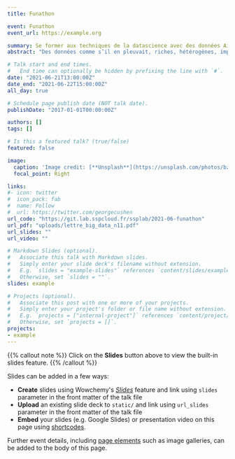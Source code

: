 ```yaml
---
title: Funathon

event: Funathon
event_url: https://example.org

summary: Se former aux techniques de la datascience avec des données AirBnb
abstract: "Des données comme s’il en pleuvait, riches, hétérogènes, imparfaites, prêtes à dévoiler leurs mystères. Des méthodes. Des langages. Des codes source. Des packages. Des mots qui claquent : datascience, dataviz, machine learning. Et, face à cela, des femmes et des hommes, statisticiens publics de leur état, prêts à gravir des montagnes. Mais comment faire ? Tous seuls, bardés d’enthousiasme, de MOOC et d’outils open source ? Que nenni : la datascience sera collective ou ne sera pas. L’échange de bonnes pratiques devient donc vital. Il restait à inventer des façons efficaces de travailler ensemble, de partager : bienvenue au Funathon."

# Talk start and end times.
#   End time can optionally be hidden by prefixing the line with `#`.
date: "2021-06-21T13:00:00Z"
date_end: "2021-06-22T15:00:00Z"
all_day: true

# Schedule page publish date (NOT talk date).
publishDate: "2017-01-01T00:00:00Z"

authors: []
tags: []

# Is this a featured talk? (true/false)
featured: false

image:
  caption: 'Image credit: [**Unsplash**](https://unsplash.com/photos/bzdhc5b3Bxs)'
  focal_point: Right

links:
#- icon: twitter
#  icon_pack: fab
#  name: Follow
#  url: https://twitter.com/georgecushen
url_code: "https://git.lab.sspcloud.fr/ssplab/2021-06-funathon"
url_pdf: "uploads/lettre_big_data_n11.pdf"
url_slides: ""
url_video: ""

# Markdown Slides (optional).
#   Associate this talk with Markdown slides.
#   Simply enter your slide deck's filename without extension.
#   E.g. `slides = "example-slides"` references `content/slides/example-slides.md`.
#   Otherwise, set `slides = ""`.
slides: example

# Projects (optional).
#   Associate this post with one or more of your projects.
#   Simply enter your project's folder or file name without extension.
#   E.g. `projects = ["internal-project"]` references `content/project/deep-learning/index.md`.
#   Otherwise, set `projects = []`.
projects:
- example
---
```


{{% callout note %}}
Click on the **Slides** button above to view the built-in slides feature.
{{% /callout %}}

Slides can be added in a few ways:

- **Create** slides using Wowchemy's [*Slides*](https://wowchemy.com/docs/managing-content/#create-slides) feature and link using `slides` parameter in the front matter of the talk file
- **Upload** an existing slide deck to `static/` and link using `url_slides` parameter in the front matter of the talk file
- **Embed** your slides (e.g. Google Slides) or presentation video on this page using [shortcodes](https://wowchemy.com/docs/writing-markdown-latex/).

Further event details, including [page elements](https://wowchemy.com/docs/writing-markdown-latex/) such as image galleries, can be added to the body of this page.

